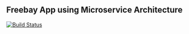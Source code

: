 ## Freebay App using Microservice Architecture

[![Build Status](https://travis-ci.org/leizleho/freebay-microservices)](https://travis-ci.org/leizleho/freebay-microservices)

